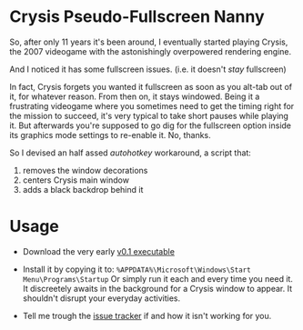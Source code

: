 # Crysis Pseudo-Fullscreen Nanny

So, after only 11 years it's been around, I eventually started playing Crysis,
the 2007 videogame with the astonishingly overpowered rendering engine.

And I noticed it has some fullscreen issues. (i.e. it doesn't *stay*
fullscreen)

In fact, Crysis forgets you wanted it fullscreen as soon as you alt-tab out
of it, for whatever reason. From then on, it stays windowed. Being it a
frustrating videogame where you sometimes need to get the timing right for the
mission to succeed, it's very typical to take short pauses while playing it.
But afterwards you're supposed to go dig for the fullscreen option inside
its graphics mode settings to re-enable it. No, thanks.

So I devised an half assed *autohotkey* workaround, a script that:

  1. removes the window decorations
  2. centers Crysis main window
  3. adds a black backdrop behind it

# Usage

  * Download the very early [v0.1 executable][v0.1]

  * Install it by copying it to: `%APPDATA%\Microsoft\Windows\Start Menu\Programs\Startup`
    Or simply run it each and every time you need it.
    It discreetely awaits in the background for a Crysis window to appear.
    It shouldn't disrupt your everyday activities.

  * Tell me trough the [issue tracker][issues] if and how it isn't working for you.

[v0.1]: https://github.com/zingus/Crysis-Pseudo-Fullscreen-Nanny/releases/download/v0.1/Crysis.Pseudo-Fullscreen.Nanny.exe
[issues]: https://github.com/zingus/Crysis-Pseudo-Fullscreen-Nanny/issues
